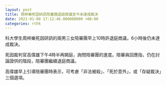 ```yaml
---
layout: post
title: 周梓樂死因研訊陪審團退庭商議至今未達成裁決
date: 2021-01-08 17:12:46.000000000 +08:00
categories: rthk
---
```


科大學生周梓樂死因研訊的兩男三女陪審團早上10時許退庭商議，6小時後仍未達成裁決。

死因裁判官高偉雄下午4時半再開庭，詢問陪審團的進度。陪審員回應指，仍在討論證供的階段，陪審團繼續退庭商議。

高偉雄早上引導陪審團時表示，可考慮「非法被殺」、「死於意外」，或「存疑裁決」三個選項。
